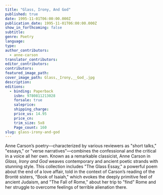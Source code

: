 ```yaml
---
title: "Glass, Irony, And God"
published: true
date: 1995-11-01T06:00:00.000Z
publication_date: 1995-11-01T06:00:00.000Z
show_in_forthcoming: false
subtitle:
genre: Poetry
language:
type:
author_contributors:
  - anne-carson
translator_contributors:
editor_contributors:
contributors:
featured_image_path:
cover_image_path: Glass,_Irony,__God_.jpg
description:
editions:
  - binding: Paperback
    isbn: 9780811213028
    forsale: true
    saleprice:
    shipping_charge:
    price_us: 14.95
    price_cn:
    trim_size: 5x8
    Page_count: 160
slug: glass-irony-and-god
---
```


Anne Carson’s poetry––characterized by various reviewers as "short talks," "essays," or "verse narratives"––combines the confessional and the critical in a voice all her own. Known as a remarkable classicist, Anne Carson in _Glass, Irony and God_ weaves contemporary and ancient poetic strands with stunning style. This collection includes "The Glass Essay," a powerful poem about the end of a love affair, told in the context of Carson’s reading of the Brontë sisters, "Book of Isaiah," which evokes the deeply primitive feel of ancient Judaism, and "The Fall of Rome," about her trip to "find" Rome and her struggle to overcome feelings of terrible alienation there.


